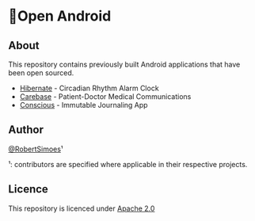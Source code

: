 # 📱Open Android

## About

This repository contains previously built Android applications that have been open sourced.

- [Hibernate](Hibernate/README.md) - Circadian Rhythm Alarm Clock
- [Carebase](Carebase/README.md) - Patient-Doctor Medical Communications
- [Conscious](Hibernate/README.md) - Immutable Journaling App

## Author

[@RobertSimoes](www.robertsimoes.com)¹

¹: contributors are specified where applicable in their respective projects.

## Licence

This repository is licenced under [Apache 2.0](https://www.apache.org/licenses/LICENSE-2.0)
